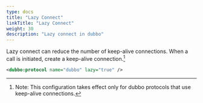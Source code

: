 ```yaml
---
type: docs
title: "Lazy Connect"
linkTitle: "Lazy Connect"
weight: 30
description: "Lazy connect in dubbo"
---
```


Lazy connect can reduce the number of keep-alive connections. When a call is initiated, create a keep-alive connection.[^1]

```xml
<dubbo:protocol name="dubbo" lazy="true" />
```

[^1]: Note: This configuration takes effect only for dubbo protocols that use keep-alive connections.
